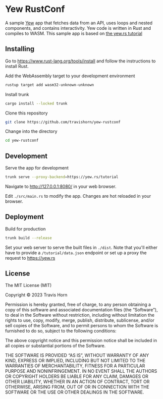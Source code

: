 # Yew RustConf

A sample [Yew](https://yew.rs/) app that fetches data from an API, uses loops
and nested components, and contains interactivity. Yew code is written in Rust
and compiles to WASM. This sample app is based on [the yew.rs
tutorial](https://yew.rs/docs/tutorial)

## Installing

Go to https://www.rust-lang.org/tools/install and follow the instructions to
install Rust.

Add the WebAssembly target to your development environment

```sh
rustup target add wasm32-unknown-unknown
```

Install trunk

```sh
cargo install --locked trunk
```

Clone this repository

```sh
git clone https://github.com/travishorn/yew-rustconf
```

Change into the directory

```sh
cd yew-rustconf
```

## Development

Serve the app for development

```sh
trunk serve --proxy-backend=https://yew.rs/tutorial
```

Navigate to http://127.0.0.1:8080/ in your web browser.

Edit `./src/main.rs` to modify the app. Changes are hot reloaded in your
browser.

## Deployment

Build for production

```sh
trunk build --release
```

Set your web server to serve the built files in `./dist`. Note that you'll
either have to provide a `/tutorial/data.json` endpoint or set up a proxy the
request to https://yew.rs

## License

The MIT License (MIT)

Copyright © 2023 Travis Horn

Permission is hereby granted, free of charge, to any person obtaining a copy of
this software and associated documentation files (the “Software”), to deal in
the Software without restriction, including without limitation the rights to
use, copy, modify, merge, publish, distribute, sublicense, and/or sell copies of
the Software, and to permit persons to whom the Software is furnished to do so,
subject to the following conditions:

The above copyright notice and this permission notice shall be included in all
copies or substantial portions of the Software.

THE SOFTWARE IS PROVIDED “AS IS”, WITHOUT WARRANTY OF ANY KIND, EXPRESS OR
IMPLIED, INCLUDING BUT NOT LIMITED TO THE WARRANTIES OF MERCHANTABILITY, FITNESS
FOR A PARTICULAR PURPOSE AND NONINFRINGEMENT. IN NO EVENT SHALL THE AUTHORS OR
COPYRIGHT HOLDERS BE LIABLE FOR ANY CLAIM, DAMAGES OR OTHER LIABILITY, WHETHER
IN AN ACTION OF CONTRACT, TORT OR OTHERWISE, ARISING FROM, OUT OF OR IN
CONNECTION WITH THE SOFTWARE OR THE USE OR OTHER DEALINGS IN THE SOFTWARE.

